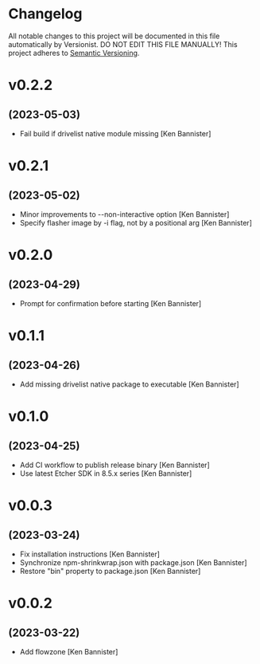 # Changelog

All notable changes to this project will be documented in this file
automatically by Versionist. DO NOT EDIT THIS FILE MANUALLY!
This project adheres to [Semantic Versioning](http://semver.org/).

# v0.2.2
## (2023-05-03)

* Fail build if drivelist native module missing [Ken Bannister]

# v0.2.1
## (2023-05-02)

* Minor improvements to --non-interactive option [Ken Bannister]
* Specify flasher image by -i flag, not by a positional arg [Ken Bannister]

# v0.2.0
## (2023-04-29)

* Prompt for confirmation before starting [Ken Bannister]

# v0.1.1
## (2023-04-26)

* Add missing drivelist native package to executable [Ken Bannister]

# v0.1.0
## (2023-04-25)

* Add CI workflow to publish release binary [Ken Bannister]
* Use latest Etcher SDK in 8.5.x series [Ken Bannister]

# v0.0.3
## (2023-03-24)

* Fix installation instructions [Ken Bannister]
* Synchronize npm-shrinkwrap.json with package.json [Ken Bannister]
* Restore "bin" property to package.json [Ken Bannister]

# v0.0.2
## (2023-03-22)

* Add flowzone [Ken Bannister]
